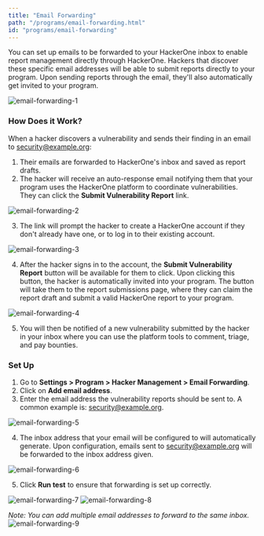 ```yaml
---
title: "Email Forwarding"
path: "/programs/email-forwarding.html"
id: "programs/email-forwarding"
---
```


You can set up emails to be forwarded to your HackerOne inbox to enable report management directly through HackerOne. Hackers that discover these specific email addresses will be able to submit reports directly to your program. Upon sending reports through the email, they'll also automatically get invited to your program.

![email-forwarding-1](./images/email-forwarding-1.jpg)

### How Does it Work?
When a hacker discovers a vulnerability and sends their finding in an email to security@example.org:
1. Their emails are forwarded to HackerOne's inbox and saved as report drafts.
2. The hacker will receive an auto-response email notifying them that your program uses the HackerOne platform to coordinate vulnerabilities. They can click the **Submit Vulnerability Report** link. 

![email-forwarding-2](./images/email-forwarding-2.jpg)

3. The link will prompt the hacker to create a HackerOne account if they don't already have one, or to log in to their existing account. 

![email-forwarding-3](./images/email-forwarding-3.png)

4. After the hacker signs in to the account, the **Submit Vulnerability Report** button will be available for them to click. Upon clicking this button, the hacker is automatically invited into your program. The button will take them to the report submissions page, where they can claim the report draft and submit a valid HackerOne report to your program. 

![email-forwarding-4](./images/email-forwarding-4.png)

5. You will then be notified of a new vulnerability submitted by the hacker in your inbox where you can use the platform tools to comment, triage, and pay bounties. 

### Set Up
1. Go to **Settings > Program > Hacker Management > Email Forwarding**.
2. Click on **Add email address**. 
3. Enter the email address the vulnerability reports should be sent to. A common example is: security@example.org. 

![email-forwarding-5](./images/email-forwarding-5.png)

4. The inbox address that your email will be configured to will automatically generate. Upon configuration, emails sent to security@example.org will be forwarded to the inbox address given. 

![email-forwarding-6](./images/email-forwarding-6.png)

5. Click **Run test** to ensure that forwarding is set up correctly. 

![email-forwarding-7](./images/email-forwarding-7.png)
![email-forwarding-8](./images/email-forwarding-8.png)

*Note: You can add multiple email addresses to forward to the same inbox.* 
![email-forwarding-9](./images/email-forwarding-9.png)
